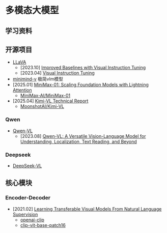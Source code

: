 # 多模态大模型

## 学习资料

## 开源项目

- [LLaVA](https://github.com/haotian-liu/LLaVA)
    - [2023.10] [Improved Baselines with Visual Instruction Tuning](https://arxiv.org/abs/2310.03744)  
    - [2023.04] [Visual Instruction Tuning](https://arxiv.org/abs/2304.08485)
- [minimind-v](https://github.com/jingyaogong/minimind-v) 极简vlm模型
- [2025.01] [MiniMax-01: Scaling Foundation Models with Lightning Attention](https://arxiv.org/abs/2501.08313)
    - [MiniMax-AI/MiniMax-01](https://github.com/MiniMax-AI/MiniMax-01)
- [2025.04] [Kimi-VL Technical Report](https://arxiv.org/abs/2504.07491)
    - [MoonshotAI/Kimi-VL](https://github.com/MoonshotAI/Kimi-VL)

### Qwen
- [Qwen-VL](https://github.com/QwenLM/Qwen-VL)
    - [2023.08] [Qwen-VL: A Versatile Vision-Language Model for Understanding, Localization, Text Reading, and Beyond](https://arxiv.org/abs/2308.12966)

### Deepseek

- [DeepSeek-VL](https://github.com/deepseek-ai/DeepSeek-VL)


## 核心模块

### Encoder-Decoder

- [2021.02] [Learning Transferable Visual Models From Natural Language Supervision](https://arxiv.org/abs/2103.00020)
    - [openai-clip](https://openai.com/index/clip/)
    - [clip-vit-base-patch16](https://huggingface.co/openai/clip-vit-base-patch16)